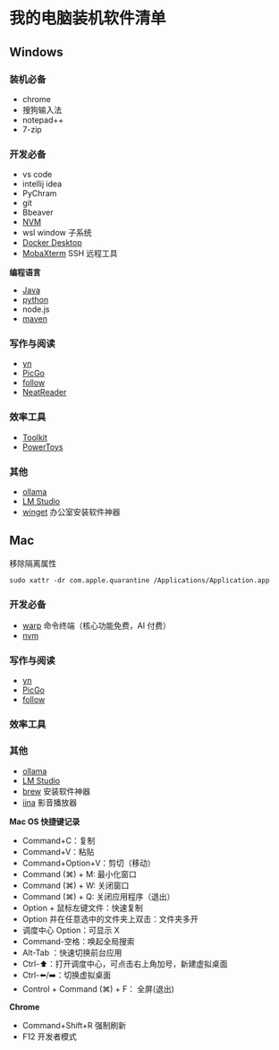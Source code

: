 # 我的电脑装机软件清单

## Windows

### 装机必备

-   chrome
-   搜狗输入法
-   notepad++
-   7-zip

### 开发必备

-   vs code
-   intellij idea
-   PyChram
-   git
-   Bbeaver
-   [NVM](https://github.com/coreybutler/nvm-windows)
-   wsl window 子系统
-   [Docker Desktop](https://www.docker.com/products/docker-desktop/)
-   [MobaXterm](https://mobaxterm.mobatek.net/download.html) SSH 远程工具

**编程语言**

-   [Java](https://adoptium.net/temurin/releases)
-   [python](https://www.python.org/)
-   node.js
-   [maven](https://maven.apache.org/)

### 写作与阅读

-   [yn](https://github.com/purocean/yn)
-   [PicGo](https://github.com/Molunerfinn/PicGo)
-   [follow](https://github.com/RSSNext/follow/releases)
-   [NeatReader](https://www.neat-reader.com/)

### 效率工具

-   [Toolkit](https://toolkit.trumandu.top/)
-   [PowerToys](https://github.com/microsoft/PowerToys)

### 其他

-   [ollama](https://ollama.com/)
-   [LM Studio](https://lmstudio.ai/)
-   [winget](https://github.com/microsoft/winget-cli) 办公室安装软件神器

## Mac

移除隔离属性

```
sudo xattr -dr com.apple.quarantine /Applications/Application.app
```

### 开发必备

-   [warp](https://www.warp.dev/) 命令终端（核心功能免费，AI 付费）
- [nvm](https://github.com/nvm-sh/nvm)

### 写作与阅读

-   [yn](https://github.com/purocean/yn)
-   [PicGo](https://github.com/Molunerfinn/PicGo)
-   [follow](https://github.com/RSSNext/follow/releases)

### 效率工具

### 其他

-   [ollama](https://ollama.com/)
-   [LM Studio](https://lmstudio.ai/)
-   [brew](https://github.com/Homebrew/brew) 安装软件神器
-   [iina](https://github.com/iina/iina) 影音播放器

**Mac OS 快捷键记录**

-   Command+C：复制
-   Command+V：粘贴
-   Command+Option+V：剪切（移动）
-   Command (⌘) + M: 最小化窗口
-   Command (⌘) + W: 关闭窗口
-   Command (⌘) + Q: 关闭应用程序（退出）
-   Option + 鼠标左键文件：快速复制
-   Option 并在任意选中的文件夹上双击：文件夹多开
-   调度中心 Option：可显示 X
-   Command-空格：唤起全局搜索
-   Alt-Tab ：快速切换前台应用
-   Ctrl-⬆️：打开调度中心，可点击右上角加号，新建虚拟桌面
-   Ctrl-⬅️/➡️：切换虚拟桌面
-   Control + Command (⌘) + F： 全屏(退出)

**Chrome**

-   Command+Shift+R 强制刷新
-   F12 开发者模式

